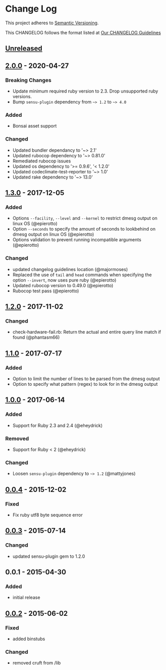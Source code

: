 # Change Log
This project adheres to [Semantic Versioning](http://semver.org/).

This CHANGELOG follows the format listed at [Our CHANGELOG Guidelines](https://github.com/sensu-plugins/community/blob/master/HOW_WE_CHANGELOG.md)

## [Unreleased]

## [2.0.0] - 2020-04-27
### Breaking Changes
- Update minimum required ruby version to 2.3. Drop unsupported ruby versions.
- Bump `sensu-plugin` dependency from `~> 1.2` to `~> 4.0`

### Added
- Bonsai asset support
### Changed
- Updated bundler dependancy to '~> 2.1'
- Updated rubocop dependency to '~> 0.81.0'
- Remediated rubocop issues
- Updated os dependency to '>= 0.9.6', '< 1.2.0'
- Updated codeclimate-test-reporter to '~> 1.0'
- Updated rake dependency to '~> 13.0'

## [1.3.0] - 2017-12-05
### Added
- Options `--facility`, `--level` and `--kernel` to restrict dmesg output on linux OS (@epierotto)
- Option `--seconds` to specify the amount of seconds to lookbehind on dmesg output on linux OS (@epierotto)
- Options validation to prevent running incompatible arguments (@epierotto)

### Changed
- updated changelog guidelines location (@majormoses)
- Replaced the use of `tail` and `head` commands when specifying the option `--invert`, now uses pure ruby (@epierotto)
- Updated rubocop version to 0.49.0 (@epierotto)
- Rubocop test pass (@epierotto)

## [1.2.0] - 2017-11-02
### Changed
- check-hardware-fail.rb: Return the actual and entire query line match if found (@phantasm66)

## [1.1.0] - 2017-07-17
### Added
- Option to limit the number of lines to be parsed from the dmesg output
- Option to specify what pattern (regex) to look for in the dmesg output

## [1.0.0] - 2017-06-14
### Added
- Support for Ruby 2.3 and 2.4 (@eheydrick)

### Removed
- Support for Ruby < 2 (@eheydrick)

### Changed
- Loosen `sensu-plugin` dependency to `~> 1.2` (@mattyjones)

## [0.0.4] - 2015-12-02
### Fixed
- Fix ruby utf8 byte sequence error

## [0.0.3] - 2015-07-14
### Changed
- updated sensu-plugin gem to 1.2.0

## 0.0.1 - 2015-04-30

### Added
- initial release

## [0.0.2] - 2015-06-02
### Fixed
- added binstubs

### Changed
- removed cruft from /lib

[Unreleased]: https://github.com/sensu-plugins/sensu-plugins-hardware/compare/2.0.0...HEAD
[2.0.0]: https://github.com/sensu-plugins/sensu-plugins-hardware/compare/1.3.0...2.0.0
[1.3.0]: https://github.com/sensu-plugins/sensu-plugins-hardware/compare/1.2.0...1.3.0
[1.2.0]: https://github.com/sensu-plugins/sensu-plugins-hardware/compare/1.1.0...1.2.0
[1.1.0]: https://github.com/sensu-plugins/sensu-plugins-hardware/compare/1.0.0...1.1.0
[1.0.0]: https://github.com/sensu-plugins/sensu-plugins-hardware/compare/0.0.4...1.0.0
[0.0.4]: https://github.com/sensu-plugins/sensu-plugins-hardware/compare/0.0.3...0.0.4
[0.0.3]: https://github.com/sensu-plugins/sensu-plugins-hardware/compare/0.0.2...0.0.3
[0.0.2]: https://github.com/sensu-plugins/sensu-plugins-hardware/compare/0.0.1...0.0.2

